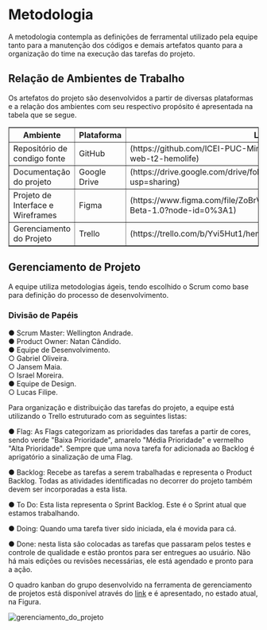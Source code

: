 
# Metodologia
A metodologia contempla as definições de ferramental utilizado pela equipe tanto para a manutenção dos códigos e demais artefatos quanto para a organização do time na execução das tarefas do projeto.

## Relação de Ambientes de Trabalho

Os artefatos do projeto são desenvolvidos a partir de diversas plataformas e a relação dos ambientes com seu respectivo propósito é apresentada na tabela que se segue. 

<table border="1">
    <tr>
        <th>Ambiente</th>
        <th>Plataforma</th>
        <th>Link de Acesso</th>
    </tr>
    <tr>
        <td>Repositório de condigo fonte</td>
        <td>GitHub</td>
        <td>(https://github.com/ICEI-PUC-Minas-PMV-ADS/pmv-ads-2022-2-e1-proj-web-t2-hemolife)</td>
    </tr>
    <tr>
        <td>Documentação do projeto</td>
        <td>Google Drive</td>
        <td>(https://drive.google.com/drive/folders/1JieFsBeDr6cOTYhS3aRs5HxNYcN1jtab?usp=sharing)</td>
     </tr>
     <tr>
        <td>Projeto de Interface e Wireframes</td>
        <td>Figma</td>
        <td>(https://www.figma.com/file/ZoBrV06BXdMhKDJMMexTXO/Projeto-Hemo-LIfe-Beta-1.0?node-id=0%3A1)</td>
    </tr>
    <tr>
        <td>Gerenciamento do Projeto</td>
        <td>Trello</td>
        <td>(https://trello.com/b/Yvi5Hut1/hemo-life) </td>
    </tr>
</table>

## Gerenciamento de Projeto

A equipe utiliza metodologias ágeis, tendo escolhido o Scrum como base para definição do processo de desenvolvimento.

### Divisão de Papéis

● Scrum Master: Wellington Andrade. <br>
● Product Owner: Natan Cândido. <br>
● Equipe de Desenvolvimento. <br>
○ Gabriel Oliveira. <br>
○ Jansem Maia. <br>
○ Israel Moreira. <br>
● Equipe de Design. <br>
○ Lucas Filipe. <br>

Para  organização  e  distribuição  das  tarefas  do  projeto,  a  equipe  está  utilizando  o  Trello estruturado com as seguintes listas: 

● Flag:  As Flags categorizam as prioridades das tarefas a partir de cores, sendo verde "Baixa Prioridade", amarelo "Média Prioridade" e vermelho "Alta Prioridade". Sempre que uma nova tarefa for adicionada ao Backlog é aprigatório a sinalização de uma Flag. 

● Backlog:  Recebe  as  tarefas  a  serem  trabalhadas  e  representa  o  Product  Backlog. Todas as atividades identificadas no decorrer do projeto também devem ser incorporadas a esta lista.

● To  Do:  Esta  lista  representa  o  Sprint  Backlog.  Este  é  o  Sprint  atual  que  estamos 
trabalhando.

● Doing: Quando uma tarefa tiver sido iniciada, ela é movida para cá.

● Done: nesta lista são colocadas as tarefas que passaram pelos testes e controle de qualidade  e  estão  prontos  para  ser  entregues  ao  usuário.  Não há  mais  edições  ou revisões necessárias, ele está agendado e pronto para a ação.

O quadro kanban do grupo desenvolvido na ferramenta de gerenciamento de projetos está disponível através do [link](https://trello.com/b/Yvi5Hut1/hemo-life) e é apresentado, no estado atual, na Figura. 

![gerenciamento_do_projeto](https://user-images.githubusercontent.com/86491370/193953213-c68e58cb-d299-4593-9f05-9e8ffc678607.PNG)
